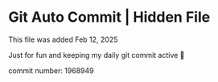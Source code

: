 # Git Auto Commit | Hidden File

This file was added Feb 12, 2025

Just for fun and keeping my daily git commit active 🤪

commit number: 1968949
